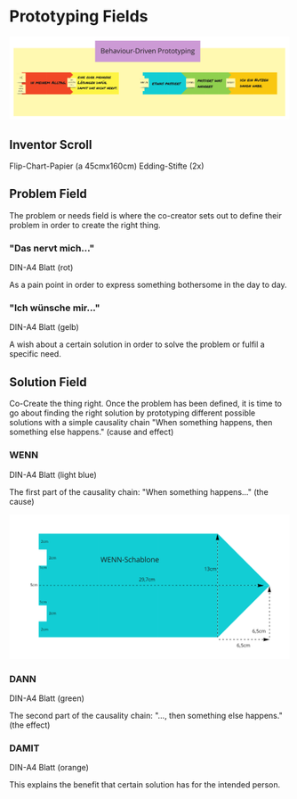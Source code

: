 # Prototyping Fields

![](inventor-scroll.jpg)


## Inventor Scroll

Flip-Chart-Papier (a 45cmx160cm)
Edding-Stifte (2x)

## Problem Field

The problem or needs field is where the co-creator sets out to define their problem in order to create the right thing.

### "Das nervt mich..."
DIN-A4 Blatt (rot)

As a pain point in order to express something bothersome in the day to day.


### "Ich wünsche mir..."
DIN-A4 Blatt (gelb)

A wish about a certain solution in order to solve the problem or fulfil a specific need.


## Solution Field

Co-Create the thing right. Once the problem has been defined, it is time to go about finding the right solution by prototyping different possible solutions with a simple causality chain "When something happens, then something else happens." (cause and effect)

### WENN
DIN-A4 Blatt (light blue)

The first part of the causality chain: "When something happens..." (the cause)

![](wenn-field.jpg)

### DANN
DIN-A4 Blatt (green)

The second part of the causality chain: "..., then something else happens." (the effect)

### DAMIT
DIN-A4 Blatt (orange)

This explains the benefit that certain solution has for the intended person.



